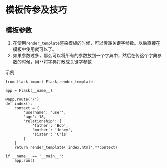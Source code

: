 # 模板传参及技巧
## 模板参数
1. 在使用`render_template`渲染模板的时候，可以传递关键字参数。以后直接在模板中使用就可以了。
2. 如果参数过多，那么可以将所有的参数放到一个字典中，然后在传这个字典参数的时候，用`**`将字典打散成关键字参数

示例
```
from flask import Flask,render_template

app = Flask(__name__)

@app.route('/')
def index():
    context = {
        'username': 'user',
        'age': 18,
        'relationship': {
            'father': 'Bob',
            'mother': 'Jnney',
            'sister': 'Cris'
        }
    }
    return render_template('index.html',**context)

if __name__ == '__main__':
    app.run()
```
